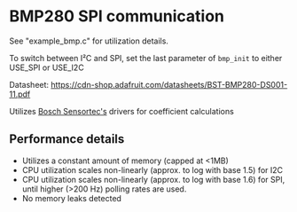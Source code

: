 # BMP280 SPI communication 

See "example_bmp.c" for utilization details.

To switch between I²C and SPI, set the last parameter of `bmp_init` to either USE_SPI or USE_I2C

Datasheet: https://cdn-shop.adafruit.com/datasheets/BST-BMP280-DS001-11.pdf

Utilizes [Bosch Sensortec's](https://github.com/BoschSensortec/BMP280_driver) drivers for coefficient calculations

## Performance details

- Utilizes a constant amount of memory (capped at <1MB)
- CPU utilization scales non-linearly (approx. to log with base 1.5) for I2C
- CPU utilization scales non-linearly (approx. to log with base 1.6) for SPI, until higher (>200 Hz) polling rates are used.
- No memory leaks detected

